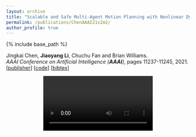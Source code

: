 ```yaml
---
layout: archive
title: "Scalable and Safe Multi-Agent Motion Planning with Nonlinear Dynamics and Bounded Disturbances"
permalink: /publications/ChenAAAI21s2m2/
author_profile: true
---
```


{% include base_path %}

Jingkai Chen, **Jiaoyang Li**, Chuchu Fan and Brian Williams.    
<i>AAAI Conference on Artificial Intelligence (**AAAI**)</i>, pages 11237-11245, 2021.        
[[publisher](https://ojs.aaai.org/index.php/AAAI/article/view/17340)] 
[[code](https://github.com/jkchengh/s2m2)] 
[<a href="javascript:void(0)" onclick="(function(target, id) { if ($('#' + id).css('display') == 'block') { $('#' + id).hide('fast'); $(target).text('bibtex') } else { $('#' + id).show('fast'); $(target).text('bibtex▲') } })(this, 'bibtex-ChenAAAI21s2m2');">bibtex</a>]
<div id="bibtex-ChenAAAI21s2m2" style="display:none">
<pre>@inproceedings{ChenAAAI21s2m2,
  author    = {Jingkai Chen and Jiaoyang Li and Chuchu Fan and Brian Williams},
  title     = {Scalable and Safe Multi-Agent Motion Planning with Nonlinear Dynamics and Bounded Disturbances},
  booktitle = {Proceedings of the 35th AAAI Conference on Artificial Intelligence (AAAI)},
  pages     = {11237--11245},
  year      = {2021}
}
</pre></div>            

<div style="text-align: center"> 
    <video style="max-height:180px" controls> 
        <source type="video/mp4" src="/images/S2M2-demo.mp4" /> 
    </video>
</div>